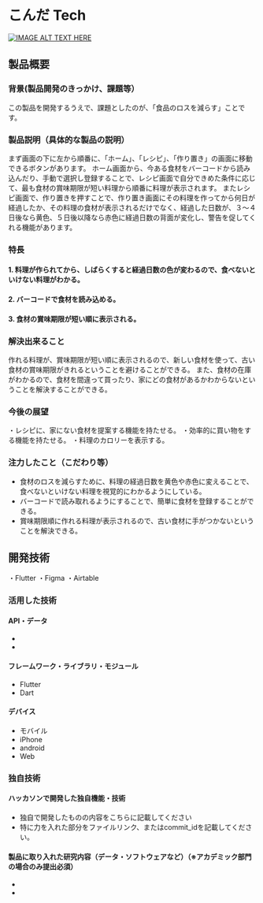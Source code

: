 # こんだ Tech

[![IMAGE ALT TEXT HERE](https://jphacks.com/wp-content/uploads/2022/08/JPHACKS2022_ogp.jpg)](https://www.youtube.com/watch?v=LUPQFB4QyVo)

## 製品概要
### 背景(製品開発のきっかけ、課題等）
この製品を開発するうえで、課題としたのが、「食品のロスを減らす」ことです。
### 製品説明（具体的な製品の説明）
まず画面の下に左から順番に、「ホーム」、「レシピ」、「作り置き」の画面に移動できるボタンがあります。
ホーム画面から、今ある食材をバーコードから読み込んだり、手動で選択し登録することで、レシピ画面で自分できめた条件に応じて、最も食材の賞味期限が短い料理から順番に料理が表示されます。
またレシピ画面で、作り置きを押すことで、作り置き画面にその料理を作ってから何日が経過したか、その料理の食材が表示されるだけでなく、経過した日数が、３～４日後なら黄色、５日後以降なら赤色に経過日数の背面が変化し、警告を促してくれる機能があります。
### 特長
#### 1. 料理が作られてから、しばらくすると経過日数の色が変わるので、食べないといけない料理がわかる。
#### 2. バーコードで食材を読み込める。
#### 3. 食材の賞味期限が短い順に表示される。

### 解決出来ること
作れる料理が、賞味期限が短い順に表示されるので、新しい食材を使って、古い食材の賞味期限がきれるということを避けることができる。
また、食材の在庫がわかるので、食材を間違って買ったり、家にどの食材があるかわからないということを解決することができる。
### 今後の展望
・レシピに、家にない食材を提案する機能を持たせる。
・効率的に買い物をする機能を持たせる。
・料理のカロリーを表示する。

### 注力したこと（こだわり等）
* 食材のロスを減らすために、料理の経過日数を黄色や赤色に変えることで、食べないといけない料理を視覚的にわかるようにしている。
* バーコードで読み取れるようにすることで、簡単に食材を登録することができる。
* 賞味期限順に作れる料理が表示されるので、古い食材に手がつかないということを解決できる。

## 開発技術
・Flutter 
・Figma
・Airtable
### 活用した技術
#### API・データ
* 
* 

#### フレームワーク・ライブラリ・モジュール
* Flutter
* Dart

#### デバイス
* モバイル
* iPhone
* android
* Web

### 独自技術
#### ハッカソンで開発した独自機能・技術
* 独自で開発したものの内容をこちらに記載してください
* 特に力を入れた部分をファイルリンク、またはcommit_idを記載してください。

#### 製品に取り入れた研究内容（データ・ソフトウェアなど）（※アカデミック部門の場合のみ提出必須）
* 
* 

